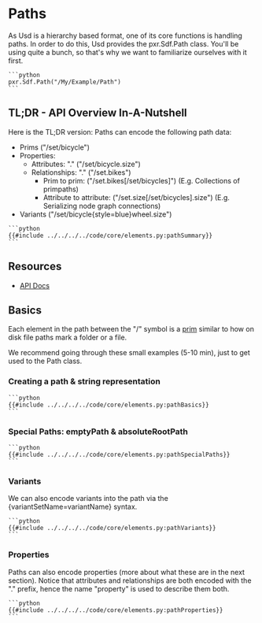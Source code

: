 # Paths
As Usd is a hierarchy based format, one of its core functions is handling paths.
In order to do this, Usd provides the pxr.Sdf.Path class. You'll be using quite a bunch, so that's why we want to familiarize ourselves with it first.

~~~admonish info title=""
```python
pxr.Sdf.Path("/My/Example/Path")
```
~~~

## TL;DR - API Overview In-A-Nutshell
Here is the TL;DR version:
Paths can encode the following path data:
- Prims ("/set/bicycle")
- Properties:
    - Attributes: "." ("/set/bicycle.size")
    - Relationships: "." ("/set.bikes")
        - Prim to prim: ("/set.bikes[/set/bicycles]") (E.g. Collections of primpaths)
        - Attribute to attribute: ("/set.size[/set/bicycles].size") (E.g. Serializing node graph connections)
- Variants ("/set/bicycle{style=blue}wheel.size")

~~~admonish info title=""
```python
{{#include ../../../../code/core/elements.py:pathSummary}}
```
~~~

## Resources
- [API Docs](https://openusd.org/release/api/class_sdf_path.html#sec_SdfPath_Overview)

## Basics
Each element in the path between the "/" symbol is a [prim](https://openusd.org/release/glossary.html#usdglossary-prim) similar to how on disk file paths mark a folder or a file.

We recommend going through these small examples (5-10 min), just to get used to the Path class.

### Creating a path & string representation

~~~admonish info title=""
```python
{{#include ../../../../code/core/elements.py:pathBasics}}
```
~~~

### Special Paths: emptyPath & absoluteRootPath

~~~admonish info title=""
```python
{{#include ../../../../code/core/elements.py:pathSpecialPaths}}
```
~~~

### Variants
We can also encode variants into the path via the {variantSetName=variantName} syntax.

~~~admonish info title=""
```python
{{#include ../../../../code/core/elements.py:pathVariants}}
```
~~~

### Properties
Paths can also encode properties (more about what these are in the next section).
Notice that attributes and relationships are both encoded with the "." prefix, hence the name "property" is used to describe them both.

~~~admonish info title=""
```python
{{#include ../../../../code/core/elements.py:pathProperties}}
```
~~~

